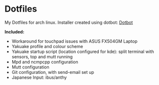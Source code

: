 # Dotfiles

My Dotfiles for arch linux. 
Installer created using dotbot: [Dotbot](https://github.com/anishathalye/dotbot)

**Included:**
+ Workaround for touchpad issues with ASUS FX504GM Laptop
+ Yakuake profile and colour scheme
+ Yakuake startup script (location configured for kde): split terminal with sensors, top and mutt running
+ Mpd and ncmpcpp configuration
+ Mutt configuration
+ Git configuration, with send-email set up
+ Japanese Input: ibus/anthy
